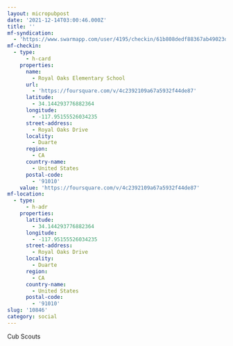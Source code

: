 ```yaml
---
layout: micropubpost
date: '2021-12-14T03:00:46.000Z'
title: ''
mf-syndication:
  - 'https://www.swarmapp.com/user/4195/checkin/61b808dedf88367ab49023d0'
mf-checkin:
  - type:
      - h-card
    properties:
      name:
        - Royal Oaks Elementary School
      url:
        - 'https://foursquare.com/v/4c2392109a67a5932f44de87'
      latitude:
        - 34.144293776882364
      longitude:
        - -117.95155526034235
      street-address:
        - Royal Oaks Drive
      locality:
        - Duarte
      region:
        - CA
      country-name:
        - United States
      postal-code:
        - '91010'
    value: 'https://foursquare.com/v/4c2392109a67a5932f44de87'
mf-location:
  - type:
      - h-adr
    properties:
      latitude:
        - 34.144293776882364
      longitude:
        - -117.95155526034235
      street-address:
        - Royal Oaks Drive
      locality:
        - Duarte
      region:
        - CA
      country-name:
        - United States
      postal-code:
        - '91010'
slug: '10846'
category: social
---
```

Cub Scouts
